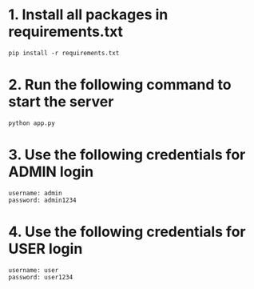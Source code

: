 # 1. Install all packages in requirements.txt
```
pip install -r requirements.txt
```
# 2. Run the following command to start the server
```
python app.py
```
# 3. Use the following credentials for ADMIN login
```
username: admin
password: admin1234
```
# 4. Use the following credentials for USER login
```
username: user
password: user1234
```
